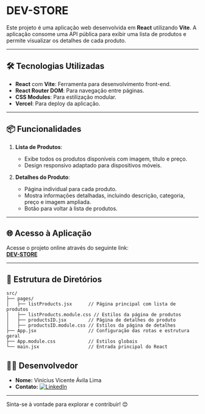 # DEV-STORE

Este projeto é uma aplicação web desenvolvida em **React** utilizando **Vite**. A aplicação consome uma API pública para exibir uma lista de produtos e permite visualizar os detalhes de cada produto.

---

## 🛠️ Tecnologias Utilizadas

- **React** com **Vite**: Ferramenta para desenvolvimento front-end.
- **React Router DOM**: Para navegação entre páginas.
- **CSS Modules**: Para estilização modular.
- **Vercel**: Para deploy da aplicação.

---

## 📦 Funcionalidades

1. **Lista de Produtos**:

   - Exibe todos os produtos disponíveis com imagem, título e preço.
   - Design responsivo adaptado para dispositivos móveis.

2. **Detalhes do Produto**:
   - Página individual para cada produto.
   - Mostra informações detalhadas, incluindo descrição, categoria, preço e imagem ampliada.
   - Botão para voltar à lista de produtos.

---

## 🌐 Acesso à Aplicação

Acesse o projeto online através do seguinte link:  
**[DEV-STORE](https://dev-store-zeta.vercel.app/products)**

---

## 📂 Estrutura de Diretórios

```plaintext
src/
├── pages/
│   ├── listProducts.jsx      // Página principal com lista de produtos
│   ├── listProducts.module.css // Estilos da página de produtos
│   ├── productsID.jsx        // Página de detalhes do produto
│   ├── productsID.module.css // Estilos da página de detalhes
├── App.jsx                   // Configuração das rotas e estrutura geral
├── App.module.css            // Estilos globais
└── main.jsx                  // Entrada principal do React
```

## 🧑‍💻 Desenvolvedor

- **Nome:** Vinícius Vicente Ávila Lima
- **Contato:** [![LinkedIn](https://img.shields.io/badge/-LinkedIn-blue?style=flat&logo=linkedin&logoColor=white)](https://www.linkedin.com/in/vinicius-avila/)

---

Sinta-se à vontade para explorar e contribuir! 😊

